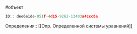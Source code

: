 #объект

```javascript
ID:: dee6e1de-051f-4d15-9262-13403a4ccc8e
```

Определения:: [[Опр. Определенной системы уравнений]]